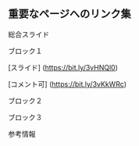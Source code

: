 ## 重要なページへのリンク集

総合スライド


ブロック１

   [スライド] (https://bit.ly/3vHNQl0)

   [コメント可] (https://bit.ly/3vKkWRc)

ブロック２


ブロック３


参考情報



